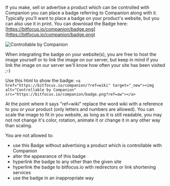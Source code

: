 If you make, sell or advertise a product which can be controlled with Companion you can place a badge referring to Companion along with it. Typically you'll want to place a badge on your product's website, but you can also use it in print.
You can download the Badge here: [https://bitfocus.io/companion/badge.png](https://bitfocus.io/companion/badge.png) 

![Controllable by Companion](https://bitfocus.io/companion/badge.png)

When integrating the badge on your website(s), you are free to host the image yourself or to link the image on our server, but keep in mind if you link the image on our server we'll know how often your site has been visited ;-)

Use this html to show the badge: 
```<a href="https://bitfocus.io/companion/?ref=wiki" target="_new"><img alt="Controllable by Companion" src="https://bitfocus.io/companion/badge.png?ref=aw"></a>```

At the point where it says "ref=wiki" replace the word wiki with a reference to you or your product (only letters and numbers are allowed).
You can scale the image to fit in you website, as long as it is still readable, you may not not change it's color, rotation, animate it or change it in any other way than scaling.

You are not allowed to:
- use this Badge without advertising a product which is controllable with Companion
- alter the appearance of this badge
- hyperlink the badge to any other than the given site
- hyperlink the badge to bitfocus.io with redirectors or link shortening services
- use the badge in an inappropriate way
 